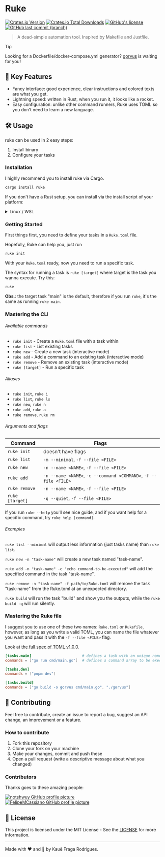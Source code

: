 # Ruke

[![Crates.io Version](https://img.shields.io/crates/v/ruke)](https://crates.io/crates/ruke)
[![Crates.io Total Downloads](https://img.shields.io/crates/d/ruke)](https://crates.io/crates/ruke)
[![GitHub's license](https://img.shields.io/github/license/kauefraga/ruke)](https://github.com/kauefraga/ruke/blob/main/LICENSE)
[![GitHub last commit (branch)](https://img.shields.io/github/last-commit/kauefraga/ruke/main)](https://github.com/kauefraga/ruke)

> A dead-simple automation tool. Inspired by Makefile and Justfile.

> [!TIP]
> Looking for a Dockerfile/docker-compose.yml generator? [gorvus](https://github.com/FelipeMCassiano/gorvus) is waiting for you!

## 🔑 Key Features

- Fancy interface: good experience, clear instructions and colored texts are what you get.
- Lightning speed: written in Rust, when you run it, it looks like a rocket.
- Easy configuration: unlike other command runners, Ruke uses TOML so you don't need to learn a new language.

## 🛠 Usage

ruke can be used in 2 easy steps:

1. Install binary
2. Configure your tasks

### Installation

I highly recommend you to install ruke via Cargo.

```bash
cargo install ruke
```

If you don't have a Rust setup, you can install via the install script of your platform:

<details>
<summary>Linux / WSL</summary>

> ```sh
> curl -sSfL https://raw.githubusercontent.com/kauefraga/ruke/main/install.sh | sh
> ```

</details>

### Getting Started

First things first, you need to define your tasks in a `Ruke.toml` file.

Hopefully, Ruke can help you, just run

```bash
ruke init
```

With your `Ruke.toml` ready, now you need to run a specific task.

The syntax for running a task is `ruke [target]` where target is the task you wanna execute. Try this:

```bash
ruke
```

**Obs**.: the target task "main" is the default, therefore if you run `ruke`, it's the same as running `ruke main`.

### Mastering the CLI

###### Available commands

- `ruke init` - Create a `Ruke.toml` file with a task within
- `ruke list` - List existing tasks
- `ruke new` - Create a new task (interactive mode)
- `ruke add` - Add a command to an existing task (interactive mode)
- `ruke remove` - Remove an existing task (interactive mode)
- `ruke [target]` - Run a specific task

###### Aliases

- `ruke init`, `ruke i`
- `ruke list`, `ruke ls`
- `ruke new`, `ruke n`
- `ruke add`, `ruke a`
- `ruke remove`, `ruke rm`

###### Arguments and flags

| Command         | Flags                                                            |
|-----------------|------------------------------------------------------------------|
| `ruke init`     | doesn't have flags                                               |
| `ruke list`     | `-m --minimal`, `-f --file <FILE>`                               |
| `ruke new`      | `-n --name <NAME>`, `-f --file <FILE>`                           |
| `ruke add`      | `-n --name <NAME>`, `-c --command <COMMAND>`, `-f --file <FILE>` |
| `ruke remove`   | `-n --name <NAME>`, `-f --file <FILE>`                           |
| `ruke [target]` | `-q --quiet`, `-f --file <FILE>`                                 |

If you run `ruke --help` you'll see nice guide, and if you want help for a specific command, try `ruke help [command]`.

###### Examples

`ruke list --minimal` will output less information (just tasks name) than `ruke list`.

`ruke new -n "task-name"` will create a new task named "task-name".

`ruke add -n "task-name" -c "echo command-to-be-executed"` will add the specified command in the task "task-name".

`ruke remove -n "task-name" -f path/to/Ruke.toml` will remove the task "task-name" from the Ruke.toml at an unexpected directory.

`ruke build` will run the task "build" and show you the outputs, while the `ruke build -q` will run silently.

### Mastering the Ruke file

I suggest you to use one of these two names: `Ruke.toml` or `Rukefile`, however, as long as you write a valid TOML, you can name the file whatever you want and pass it with the `-f --file <FILE>` flag.

Look at [the full spec of TOML v1.0.0](https://toml.io/en/v1.0.0).

```toml
[tasks.main]                       # defines a task with an unique name
commands = ["go run cmd/main.go"]  # defines a command array to be executed sequentially

[tasks.dev]
commands = ["pnpm dev"]

[tasks.build]
commands = ["go build -o gorvus cmd/main.go", "./gorvus"]
```

## 💖 Contributing

Feel free to contribute, create an issue to report a bug, suggest an API change, an improvement or a feature.

### How to contribute

1. Fork this repository
2. Clone your fork on your machine
3. Make your changes, commit and push these
4. Open a pull request (write a descriptive message about what you changed)

### Contributors

Thanks goes to these amazing people:

[![notshwuy GitHub profile picture](https://github.com/notshwuy.png?size=50)](https://github.com/notshwuy)
[![FelipeMCassiano GitHub profile picture](https://github.com/FelipeMCassiano.png?size=50)](https://github.com/FelipeMCassiano)

## 📝 License

This project is licensed under the MIT License - See the [LICENSE](https://github.com/kauefraga/ruke/blob/main/LICENSE) for more information.

---

Made with ❤ and 🦀 by Kauê Fraga Rodrigues.
